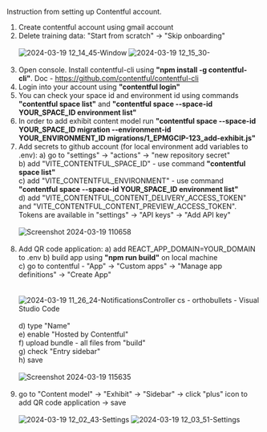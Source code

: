 Instruction from setting up Contentful account.

1. Create contentful account using gmail account
2. Delete training data: "Start from scratch" -> "Skip onboarding"<br><br>
![2024-03-19 12_14_45-Window](https://github.com/epam/epmgcip-chaperone.contentful/assets/18456022/84f83035-bdf9-4aac-89c5-ebbf851a034b)
![2024-03-19 12_15_30-](https://github.com/epam/epmgcip-chaperone.contentful/assets/18456022/8c8d9b53-5231-4784-b568-24d6aad1d233)
<br><br>
3. Open console. Install contentful-cli using <b>"npm install -g contentful-cli"</b>. Doc - https://github.com/contentful/contentful-cli
4. Login into your account using <b>"contentful login"</b>
5. You can check your space id and environment id using commands <b>"contentful space list"</b> and <b>"contentful space --space-id YOUR_SPACE_ID environment list"</b>
6. In order to add exhibit content model run <b>"contentful space --space-id YOUR_SPACE_ID migration --environment-id YOUR_ENVIRONMENT_ID migrations/1_EPMGCIP-123_add-exhibit.js"</b>
7. Add secrets to github account (for local environment add variables to .env):
 a) go to "settings" -> "actions" -> "new repository secret"<br>
 b) add "VITE_CONTENTFUL_SPACE_ID" - use command <b>"contentful space list"</b><br>
 c) add "VITE_CONTENTFUL_ENVIRONMENT" - use command <b>"contentful space --space-id YOUR_SPACE_ID environment list"</b><br>
 d) add "VITE_CONTENTFUL_CONTENT_DELIVERY_ACCESS_TOKEN" and "VITE_CONTENTFUL_CONTENT_PREVIEW_ACCESS_TOKEN". Tokens are available in "settings" -> "API keys" -> "Add API key"
<br><br>
![Screenshot 2024-03-19 110658](https://github.com/epam/epmgcip-chaperone.contentful/assets/18456022/a3d58f10-4585-4656-9eee-a71aa5db8361)
<br><br>
8. Add QR code application:
 a) add REACT_APP_DOMAIN=YOUR_DOMAIN to .env
 b) build app using <b>"npm run build"</b> on local machine<br>
 c) go to contentful - "App" -> "Custom apps" -> "Manage app definitions" -> "Create App"<br>
 <br><br>
![2024-03-19 11_26_24-NotificationsController cs - orthobullets - Visual Studio Code](https://github.com/epam/epmgcip-chaperone.contentful/assets/18456022/fee55b62-3671-4895-b6c3-8370b0b4d21e)
<br><br>
 d) type "Name"<br>
 e) enable "Hosted by Contentful"<br>
 f) upload bundle - all files from "build"<br>
 g) check "Entry sidebar"<br>
 h) save<br><br>
![Screenshot 2024-03-19 115635](https://github.com/epam/epmgcip-chaperone.contentful/assets/18456022/9daf8175-9e77-4a0b-ae57-d2cdad5ea142)
<br><br>
9. go to "Content model" -> "Exhibit" -> "Sidebar" -> click "plus" icon to add QR code application -> save
<br><br>
![2024-03-19 12_02_43-Settings](https://github.com/epam/epmgcip-chaperone.contentful/assets/18456022/347765e8-b8fe-493f-aa69-41af1ea88f21)
![2024-03-19 12_03_51-Settings](https://github.com/epam/epmgcip-chaperone.contentful/assets/18456022/51c1c81c-a0ee-417c-b647-ed7abf40c20e)
